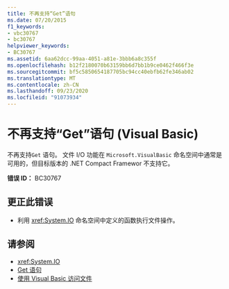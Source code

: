 ```yaml
---
title: 不再支持“Get”语句
ms.date: 07/20/2015
f1_keywords:
- vbc30767
- bc30767
helpviewer_keywords:
- BC30767
ms.assetid: 6aa62dcc-99aa-4051-a81e-3bbb6a8c355f
ms.openlocfilehash: b12f2180070b63159bb6d7bb1b9ce0462f466f3e
ms.sourcegitcommit: bf5c5850654187705bc94cc40ebfb62fe346ab02
ms.translationtype: MT
ms.contentlocale: zh-CN
ms.lasthandoff: 09/23/2020
ms.locfileid: "91073934"
---
```

# <a name="get-statements-are-no-longer-supported-visual-basic"></a>不再支持“Get”语句 (Visual Basic)

不再支持`Get` 语句。 文件 I/O 功能在 `Microsoft.VisualBasic` 命名空间中通常是可用的，但目标版本的 .NET Compact Framewor 不支持它。  
  
 **错误 ID：** BC30767  
  
## <a name="to-correct-this-error"></a>更正此错误  
  
- 利用 <xref:System.IO> 命名空间中定义的函数执行文件操作。  
  
## <a name="see-also"></a>请参阅

- <xref:System.IO>
- [Get 语句](../language-reference/statements/get-statement.md)
- [使用 Visual Basic 访问文件](../developing-apps/programming/drives-directories-files/file-access.md)
